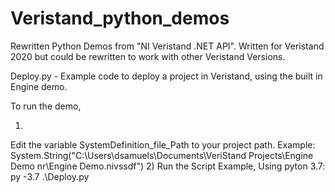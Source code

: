 # Veristand_python_demos

Rewritten Python Demos from "NI Veristand .NET API". Written for Veristand 2020 but could be rewritten to work with other Veristand Versions.

Deploy.py - Example code to deploy a project in Veristand, using the built in Engine demo.

To run the demo,
  
1)
Edit the variable SystemDefinition_file_Path to your project path. 
Example: System.String("C:\\Users\\dsamuels\\Documents\\VeriStand Projects\\Engine Demo nr\\Engine Demo.nivssdf")
2)
Run the Script
Example, Using pyton 3.7: py -3.7 .\Deploy.py
  
  
  
  
